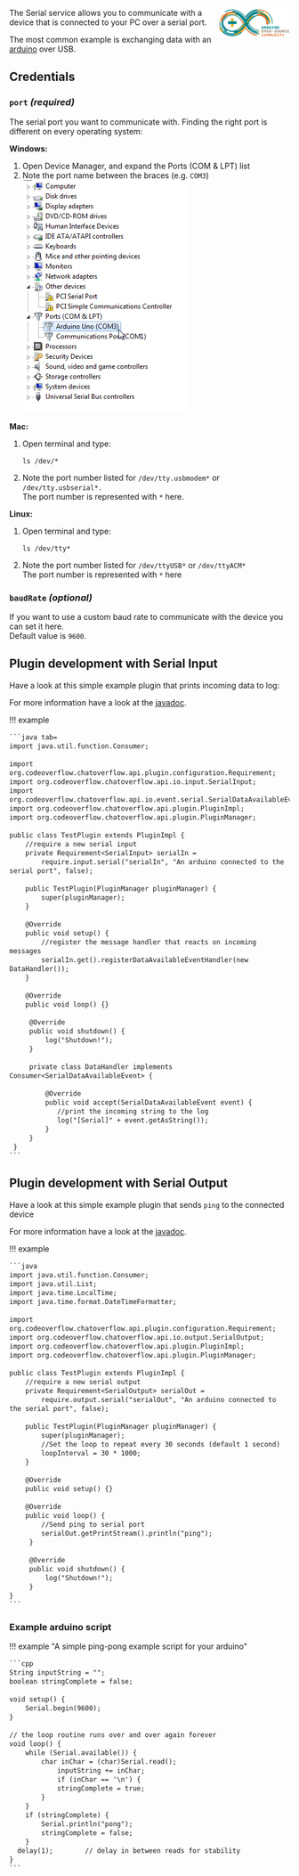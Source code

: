 <p><img align="right" width="128" height="54" src="/docs/img/services/serial-arduino-logo.png"></p>

The Serial service allows you to communicate with a device that is connected to your PC over a serial port.  

The most common example is exchanging data with an [arduino](https://www.arduino.cc/) over USB.

## Credentials

### `port` _(required)_ 

The serial port you want to communicate with. Finding the right port is different on every operating system:  

**Windows:**
1. Open Device Manager, and expand the Ports (COM & LPT) list  
2. Note the port name between the braces (e.g. `COM3`)  
  ![](/docs/img/services/serial-ports.png/)

**Mac:**  
1. Open terminal and type: 
   ```shell
   ls /dev/*
   ```  
2. Note the port number listed for `/dev/tty.usbmodem*` or `/dev/tty.usbserial*.`  
   The port number is represented with `*` here.  

**Linux:**  
1. Open terminal and type: 
   ```shell
   ls /dev/tty*
   ``` 
2. Note the port number listed for `/dev/ttyUSB*` or `/dev/ttyACM*`  
   The port number is represented with `*` here

### `baudRate` _(optional)_

If you want to use a custom baud rate to communicate with the device you can set it here.  
Default value is `9600`.


## Plugin development with Serial Input
Have a look at this simple example plugin that prints incoming data to log:

For more information have a look at the [javadoc](http://docs.codeoverflow.org/chatoverflow-api/org/codeoverflow/chatoverflow/api/io/input/SerialInput.html).

!!! example
    
    ```java tab=
    import java.util.function.Consumer;
    
    import org.codeoverflow.chatoverflow.api.plugin.configuration.Requirement;
    import org.codeoverflow.chatoverflow.api.io.input.SerialInput;
    import org.codeoverflow.chatoverflow.api.io.event.serial.SerialDataAvailableEvent;
    import org.codeoverflow.chatoverflow.api.plugin.PluginImpl;
    import org.codeoverflow.chatoverflow.api.plugin.PluginManager;
    
    public class TestPlugin extends PluginImpl {
        //require a new serial input
        private Requirement<SerialInput> serialIn = 
            require.input.serial("serialIn", "An arduino connected to the serial port", false);
        
        public TestPlugin(PluginManager pluginManager) {
            super(pluginManager);
        }
        
        @Override
        public void setup() {
            //register the message handler that reacts on incoming messages
            serialIn.get().registerDataAvailableEventHandler(new DataHandler());
        }
        
        @Override
        public void loop() {}
         
         @Override 
         public void shutdown() {
             log("Shutdown!");
         }
         
         private class DataHandler implements Consumer<SerialDataAvailableEvent> {
             
             @Override
             public void accept(SerialDataAvailableEvent event) {
                //print the incoming string to the log
                log("[Serial]" + event.getAsString());
             }
         }
     }
    ```

## Plugin development with Serial Output
Have a look at this simple example plugin that sends `ping` to the connected device

For more information have a look at the [javadoc](http://docs.codeoverflow.org/chatoverflow-api/org/codeoverflow/chatoverflow/api/io/output/SerialOutput.html).

!!! example
    
    ```java
    import java.util.function.Consumer;
    import java.util.List;
    import java.time.LocalTime;
    import java.time.format.DateTimeFormatter;
    
    import org.codeoverflow.chatoverflow.api.plugin.configuration.Requirement;
    import org.codeoverflow.chatoverflow.api.io.output.SerialOutput;
    import org.codeoverflow.chatoverflow.api.plugin.PluginImpl;
    import org.codeoverflow.chatoverflow.api.plugin.PluginManager;
    
    public class TestPlugin extends PluginImpl {
        //require a new serial output
        private Requirement<SerialOutput> serialOut = 
            require.output.serial("serialOut", "An arduino connected to the serial port", false);
        
        public TestPlugin(PluginManager pluginManager) {
            super(pluginManager);
            //Set the loop to repeat every 30 seconds (default 1 second)
            loopInterval = 30 * 1000;
        }
        
        @Override
        public void setup() {}
        
        @Override
        public void loop() {
            //Send ping to serial port
            serialOut.getPrintStream().println("ping");
         }
         
         @Override 
         public void shutdown() {
             log("Shutdown!");
         }
    }
    ```

### Example arduino script

!!! example "A simple ping-pong example script for your arduino"
    
    ```cpp
    String inputString = "";     
    boolean stringComplete = false; 
    
    void setup() {
        Serial.begin(9600);
    }
    
    // the loop routine runs over and over again forever
    void loop() {
        while (Serial.available()) {
            char inChar = (char)Serial.read();
                inputString += inChar;
                if (inChar == '\n') {
                stringComplete = true;
            }
        }
        if (stringComplete) {
            Serial.println("pong");
            stringComplete = false;
        }
      delay(1);        // delay in between reads for stability
    }
    ```
